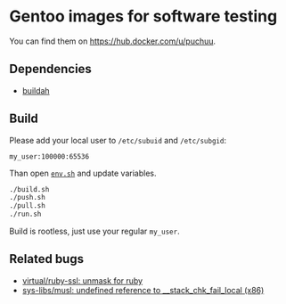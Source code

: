 # Gentoo images for software testing

You can find them on https://hub.docker.com/u/puchuu.

## Dependencies

- [buildah](https://github.com/containers/buildah)

## Build

Please add your local user to `/etc/subuid` and `/etc/subgid`:

```
my_user:100000:65536
```

Than open [`env.sh`](env.sh) and update variables.

```sh
./build.sh
./push.sh
./pull.sh
./run.sh
```

Build is rootless, just use your regular `my_user`.

## Related bugs

- [virtual/ruby-ssl: unmask for ruby](https://bugs.gentoo.org/722566)
- [sys-libs/musl: undefined reference to __stack_chk_fail_local (x86)](https://www.openwall.com/lists/musl/2018/09/11/2)
